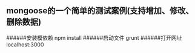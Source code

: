
mongoose的一个简单的测试案例(支持增加、修改、删除数据)
-------------

######安装模依赖
    npm install
######启动文件
    grunt
######打开网址  
    localhost:3000

